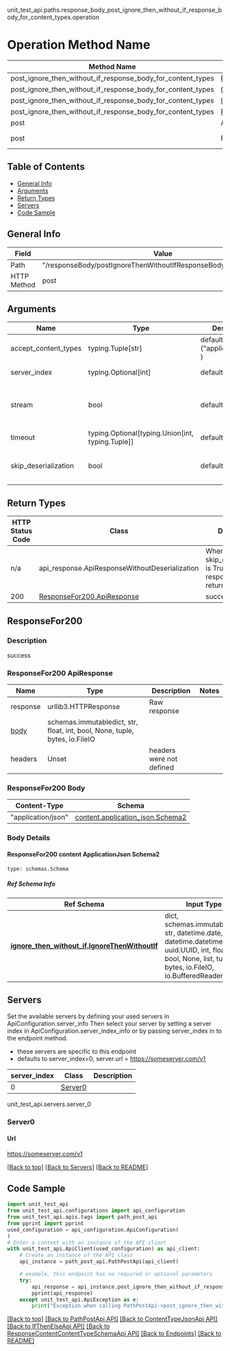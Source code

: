 unit_test_api.paths.response_body_post_ignore_then_without_if_response_body_for_content_types.operation
# Operation Method Name

| Method Name | Api Class | Notes |
| ----------- | --------- | ----- |
| post_ignore_then_without_if_response_body_for_content_types | [PathPostApi](../../apis/tags/path_post_api.md) | This api is only for tag=path.post |
| post_ignore_then_without_if_response_body_for_content_types | [ContentTypeJsonApi](../../apis/tags/content_type_json_api.md) | This api is only for tag=contentType_json |
| post_ignore_then_without_if_response_body_for_content_types | [IfThenElseApi](../../apis/tags/if_then_else_api.md) | This api is only for tag=if-then-else |
| post_ignore_then_without_if_response_body_for_content_types | [ResponseContentContentTypeSchemaApi](../../apis/tags/response_content_content_type_schema_api.md) | This api is only for tag=response.content.contentType.schema |
| post | ApiForPost | This api is only for this endpoint |
| post | ResponseBodyPostIgnoreThenWithoutIfResponseBodyForContentTypes | This api is only for path=/responseBody/postIgnoreThenWithoutIfResponseBodyForContentTypes |

## Table of Contents
- [General Info](#general-info)
- [Arguments](#arguments)
- [Return Types](#return-types)
- [Servers](#servers)
- [Code Sample](#code-sample)

## General Info
| Field | Value |
| ----- | ----- |
| Path | "/responseBody/postIgnoreThenWithoutIfResponseBodyForContentTypes" |
| HTTP Method | post |

## Arguments

Name | Type | Description  | Notes
------------- | ------------- | ------------- | -------------
accept_content_types | typing.Tuple[str] | default is ("application/json", ) | Tells the server the content type(s) that are accepted by the client
server_index | typing.Optional[int] | default is None | Allows one to select a different [server](#servers). If not None, must be one of [0]
stream | bool | default is False | if True then the response.content will be streamed and loaded from a file like object. When downloading a file, set this to True to force the code to deserialize the content to a FileSchema file
timeout | typing.Optional[typing.Union[int, typing.Tuple]] | default is None | the timeout used by the rest client
skip_deserialization | bool | default is False | when True, headers and body will be unset and an instance of api_response.ApiResponseWithoutDeserialization will be returned

## Return Types

HTTP Status Code | Class | Description
------------- | ------------- | -------------
n/a | api_response.ApiResponseWithoutDeserialization | When skip_deserialization is True this response is returned
200 | [ResponseFor200.ApiResponse](#responsefor200-apiresponse) | success

## ResponseFor200

### Description
success

### ResponseFor200 ApiResponse
Name | Type | Description  | Notes
------------- | ------------- | ------------- | -------------
response | urllib3.HTTPResponse | Raw response |
[body](#responsefor200-body) | schemas.immutabledict, str, float, int, bool, None, tuple, bytes, io.FileIO |  |
headers | Unset | headers were not defined |

### ResponseFor200 Body
Content-Type | Schema
------------ | -------
"application/json" | [content.application_json.Schema2](#responsefor200-content-applicationjson-schema2)

### Body Details
#### ResponseFor200 content ApplicationJson Schema2
```
type: schemas.Schema
```

##### Ref Schema Info
Ref Schema | Input Type | Output Type
---------- | ---------- | -----------
[**ignore_then_without_if.IgnoreThenWithoutIf**](../../components/schema/ignore_then_without_if.md) | dict, schemas.immutabledict, str, datetime.date, datetime.datetime, uuid.UUID, int, float, bool, None, list, tuple, bytes, io.FileIO, io.BufferedReader | schemas.immutabledict, str, float, int, bool, None, tuple, bytes, io.FileIO

## Servers

Set the available servers by defining your used servers in ApiConfiguration.server_info
Then select your server by setting a server index in ApiConfiguration.server_index_info or by
passing server_index in to the endpoint method.
- these servers are specific to this endpoint
- defaults to server_index=0, server.url = https://someserver.com/v1

server_index | Class | Description
------------ | ----- | ------------
0 | [Server0](#server0) |

unit_test_api.servers.server_0
### Server0

#### Url
https://someserver.com/v1

[[Back to top]](#top) [[Back to Servers]](../../README.md#Servers) [[Back to README]](../../README.md)

## Code Sample

```python
import unit_test_api
from unit_test_api.configurations import api_configuration
from unit_test_api.apis.tags import path_post_api
from pprint import pprint
used_configuration = api_configuration.ApiConfiguration(
)
# Enter a context with an instance of the API client
with unit_test_api.ApiClient(used_configuration) as api_client:
    # Create an instance of the API class
    api_instance = path_post_api.PathPostApi(api_client)

    # example, this endpoint has no required or optional parameters
    try:
        api_response = api_instance.post_ignore_then_without_if_response_body_for_content_types()
        pprint(api_response)
    except unit_test_api.ApiException as e:
        print("Exception when calling PathPostApi->post_ignore_then_without_if_response_body_for_content_types: %s\n" % e)
```

[[Back to top]](#top)
[[Back to PathPostApi API]](../../apis/tags/path_post_api.md)
[[Back to ContentTypeJsonApi API]](../../apis/tags/content_type_json_api.md)
[[Back to IfThenElseApi API]](../../apis/tags/if_then_else_api.md)
[[Back to ResponseContentContentTypeSchemaApi API]](../../apis/tags/response_content_content_type_schema_api.md)
[[Back to Endpoints]](../../../README.md#Endpoints) [[Back to README]](../../../README.md)